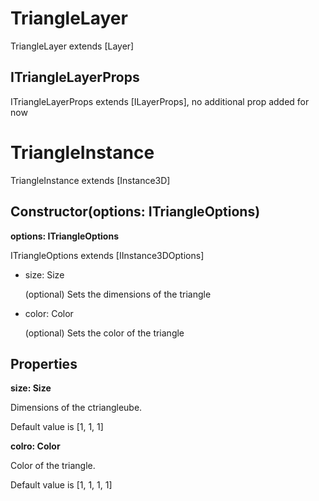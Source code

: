 # TriangleLayer

TriangleLayer extends [Layer]

## ITriangleLayerProps

ITriangleLayerProps extends [ILayerProps], no additional prop added for now

# TriangleInstance

TriangleInstance extends [Instance3D]

## Constructor(options: ITriangleOptions)

**options: ITriangleOptions**

ITriangleOptions extends [IInstance3DOptions]

* size: Size

  (optional) Sets the dimensions of the triangle

* color: Color

  (optional) Sets the color of the triangle

## Properties

**size: Size**

Dimensions of the ctriangleube.

Default value is [1, 1, 1]

**colro: Color**

Color of the triangle.

Default value is [1, 1, 1, 1]

